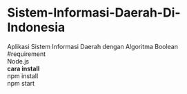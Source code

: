 # Sistem-Informasi-Daerah-Di-Indonesia
Aplikasi Sistem Informasi Daerah dengan Algoritma Boolean 
<br>
#requirement<br>
Node.js
<br>
<b>cara install</b><br>
npm install <br>
npm start
